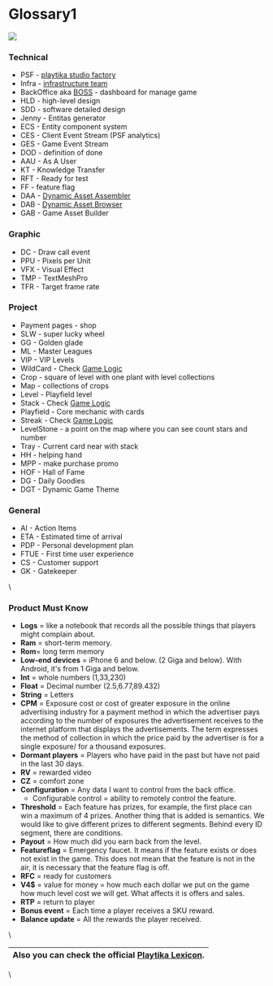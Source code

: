 # Glossary1

![](https://wiki.playtika.com/plugins/servlet/confluence/placeholder/macro?definition=e3RvY30\&locale=en\_GB\&version=2)

### Technical

* PSF - [playtika studio factory](https://wiki.playtika.com/display/PSF/Studio+Factory+Manifest)
* Infra - [infrastructure team](https://wiki.playtika.com/display/INFRACLIENT/Infra+%3A+Client+Home)
* BackOffice aka [BOSS](http://links.corp/) - dashboard for manage game
* HLD - high-level design
* SDD - software detailed design&#x20;
* Jenny - Entitas generator
* ECS - Entity component system
* CES - Client Event Stream (PSF analytics)
* GES - Game Event Stream
* DOD - definition of done
* AAU - As A User
* KT - Knowledge Transfer
* RFT - Ready for test
* FF - feature flag
* DAA - [Dynamic Asset Assembler](https://wiki.playtika.com/display/SGH/Dynamic+Asset+Assembler)
* DAB - [Dynamic Asset Browser](https://wiki.playtika.com/display/SGH/Dynamic+Asset+Browser)
* GAB - Game Asset Builder&#x20;

### Graphic

* DC - Draw call event
* PPU - Pixels per Unit
* VFX - Visual Effect&#x20;
* TMP - TextMeshPro
* TFR - Target frame rate

### Project

* Payment pages - shop&#x20;
* SLW - super lucky wheel
* GG - Golden glade
* ML - Master Leagues
* VIP - VIP Levels
* WildCard - Check [Game Logic](https://wiki.playtika.com/display/SGH/Game+Logic)
* Crop - square of level with one plant with level collections
* Map - collections of crops
* Level - Playfield level
* Stack - Check [Game Logic](https://wiki.playtika.com/display/SGH/Game+Logic)
* Playfield - Core mechanic with cards
* Streak - Check [Game Logic](https://wiki.playtika.com/display/SGH/Game+Logic)
* LevelStone - a point on the map where you can see count stars and number
* Tray - Current card near with stack
* HH - helping hand
* MPP - make purchase promo
* HOF - Hall of Fame
* DG - Daily Goodies
* DGT - Dynamic Game Theme&#x20;

### General

* AI - Action Items
* ETA - Estimated time of arrival
* PDP - Personal development plan
* FTUE - First time user experience
* CS - Customer support
* GK - Gatekeeper

\


### Product Must Know

* **Logs** = like a notebook that records all the possible things that players might complain about.&#x20;
* **Ram** = short-term memory.
* **Rom**= long term memory
* **Low-end devices** = iPhone 6 and below. (2 Giga and below). With Android, it's from 1 Giga and below.                            &#x20;
* **Int** =  whole numbers (1,33,230)
* **Float** = Decimal number (2.5,6.77,89.432)
* **String** = Letters&#x20;
* **CPM** = Exposure cost or cost of greater exposure in the online advertising industry for a payment method in which the advertiser pays according to the number of exposures the advertisement receives to the internet platform that displays the advertisements. The term expresses the method of collection in which the price paid by the advertiser is for a single exposure/ for a thousand exposures.&#x20;
* **Dormant players** = Players who have paid in the past but have not paid in the last 30 days.
* **RV** = rewarded video&#x20;
* **CZ** = comfort zone
* **Configuration** = Any data I want to control from the back office.
  * Configurable control = ability to remotely control the feature.
* **Threshold** = Each feature has prizes, for example, the first place can win a maximum of 4 prizes. Another thing that is added is semantics. We would like to give different prizes to different segments. Behind every ID segment, there are conditions.
* **Payout** = How much did you earn back from the level.
* **Featureflag** = Emergency faucet. It means if the feature exists or does not exist in the game. This does not mean that the feature is not in the air, it is necessary that the feature flag is off.
* **RFC** = ready for customers
* **V4$** = value for money = how much each dollar we put on the game how much level cost we will get. What affects it is offers and sales.
* **RTP** = return to player
* **Bonus event** = Each time a player receives a SKU reward.
* **Balance update** = All the rewards the player received.&#x20;

\


| Also you can check the official [Playtika Lexicon](https://portal.playtika.com/Pages/Playtika-Lexicon.aspx). |
| ------------------------------------------------------------------------------------------------------------ |

\
